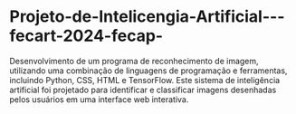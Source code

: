# Projeto-de-Intelicengia-Artificial---fecart-2024-fecap-
Desenvolvimento de um programa de reconhecimento de imagem, utilizando uma combinação de linguagens de programação e ferramentas, incluindo Python, CSS, HTML e TensorFlow. Este sistema de inteligência artificial foi projetado para identificar e classificar imagens desenhadas pelos usuários em uma interface web interativa.

